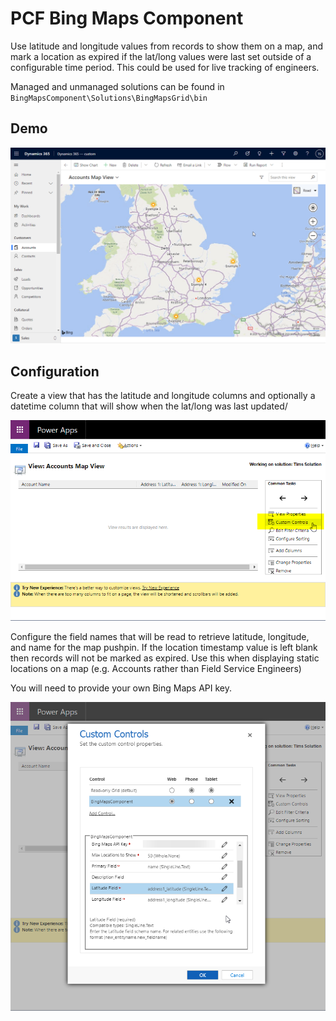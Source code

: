 # PCF Bing Maps Component

Use latitude and longitude values from records to show them on a map, and mark a location as expired if the lat/long values were last set outside of a configurable time period. This could be used for live tracking of engineers.

Managed and unmanaged solutions can be found in `BingMapsComponent\Solutions\BingMapsGrid\bin`

## Demo

![demo](/img/demo.gif)

## Configuration

Create a view that has the latitude and longitude columns and optionally a datetime column that will show when the lat/long was last updated/

![addtoview](/img/attachtoview.png)

Configure the field names that will be read to retrieve latitude, longitude, and name for the map pushpin. If the location timestamp value is left blank then records will not be marked as expired. Use this when displaying static locations on a map (e.g. Accounts rather than Field Service Engineers)

You will need to provide your own Bing Maps API key.



![addtoview](/img/configure.png)